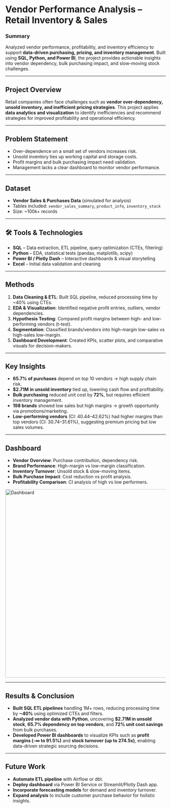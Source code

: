 #  Vendor Performance Analysis – Retail Inventory & Sales

###  Summary  
Analyzed vendor performance, profitability, and inventory efficiency to support **data-driven purchasing, pricing, and inventory management**. Built using **SQL, Python, and Power BI**, the project provides actionable insights into vendor dependency, bulk purchasing impact, and slow-moving stock challenges.

---

##  Project Overview  
Retail companies often face challenges such as **vendor over-dependency, unsold inventory, and inefficient pricing strategies**. This project applies **data analytics and visualization** to identify inefficiencies and recommend strategies for improved profitability and operational efficiency.

---

##  Problem Statement  
- Over-dependence on a small set of vendors increases risk.  
- Unsold inventory ties up working capital and storage costs.  
- Profit margins and bulk purchasing impact need validation.  
- Management lacks a clear dashboard to monitor vendor performance.  

---

##  Dataset  
- **Vendor Sales & Purchases Data** (simulated for analysis)  
- Tables included: `vendor_sales_summary`, `product_info`, `inventory_stock`  
- Size: ~100k+ records  

---

## 🛠️ Tools & Technologies  
- **SQL** – Data extraction, ETL pipeline, query optimization (CTEs, filtering)  
- **Python** – EDA, statistical tests (pandas, matplotlib, scipy)  
- **Power BI / Plotly Dash** – Interactive dashboards & visual storytelling  
- **Excel** – Initial data validation and cleaning  

---

##  Methods  
1. **Data Cleaning & ETL**: Built SQL pipeline, reduced processing time by ~40% using CTEs.  
2. **EDA & Visualization**: Identified negative profit entries, outliers, vendor dependencies.  
3. **Hypothesis Testing**: Compared profit margins between high- and low-performing vendors (t-test).  
4. **Segmentation**: Classified brands/vendors into high-margin low-sales vs high-sales low-margin.  
5. **Dashboard Development**: Created KPIs, scatter plots, and comparative visuals for decision-makers.  

---

##  Key Insights  
- **65.7% of purchases** depend on top 10 vendors → high supply chain risk.  
- **$2.71M in unsold inventory** tied up, lowering cash flow and profitability.  
- **Bulk purchasing** reduced unit cost by **72%**, but requires efficient inventory management.  
- **198 brands** showed low sales but high margins → growth opportunity via promotions/marketing.  
- **Low-performing vendors** (CI: 40.44–42.62%) had higher margins than top vendors (CI: 30.74–31.61%), suggesting premium pricing but low sales volumes.  

---

##  Dashboard  
- **Vendor Overview**: Purchase contribution, dependency risk.  
- **Brand Performance**: High-margin vs low-margin classification.  
- **Inventory Turnover**: Unsold stock & slow-moving items.  
- **Bulk Purchase Impact**: Cost reduction vs profit analysis.  
- **Profitability Comparison**: CI analysis of high vs low performers.  

<img width="1024" height="592" alt="Dashboard" src="https://github.com/user-attachments/assets/a623969b-cf40-44b6-b4ac-c4b96e5ad9b2" />

---

##  Results & Conclusion
- **Built SQL ETL pipelines** handling 1M+ rows, reducing processing time by **~40%** using optimized CTEs and filters.  
- **Analyzed vendor data with Python**, uncovering **$2.71M in unsold stock**, **65.7% dependency on top vendors**, and **72%   unit cost savings** from bulk purchases.  
- **Developed Power BI dashboards** to visualize KPIs such as **profit margins (-∞ to 91.5%)** and **stock turnover (up to     274.5x)**, enabling data-driven strategic sourcing decisions.

---

##  Future Work
- **Automate ETL pipeline** with Airflow or dbt.  
- **Deploy dashboard** via Power BI Service or Streamlit/Plotly Dash app.  
- **Incorporate forecasting models** for demand and inventory turnover.  
- **Expand analysis** to include customer purchase behavior for holistic insights. 

